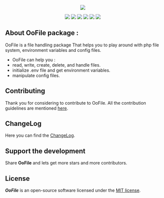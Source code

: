 <p align="center">
  <img src="https://user-images.githubusercontent.com/18489496/64043047-a01d8200-cb63-11e9-86e3-6a9e4ee374b3.png">
</p>

<p align="center">
  <img src="https://img.shields.io/badge/Licence-MIT-ffd32a.svg">
  <img src="https://img.shields.io/badge/PHP-7.3-green.svg">
  <img src="https://img.shields.io/badge/Version-0.1.0-f53b57.svg">
  <img src="https://img.shields.io/badge/coverage-50%25-blue.svg">
  <img src="https://github.styleci.io/repos/203562170/shield?branch=master">
  <img src="https://travis-ci.org/lotfio/oofile.svg?branch=master">
 </p>

## About OoFile package :

OoFile is a file handling package That helps you to play around with php file system, environment variables and config files.
- OoFile can help you :
 - read, write, create, delete, and handle files.
 - initialize .env file and get environment variables.
 - manipulate config files.

## Contributing

Thank you for considering to contribute to OoFile. All the contribution guidelines are mentioned [here](CONTRIBUTE.md).

## ChangeLog

Here you can find the [ChangeLog](CHANGELOG.md).

## Support the development

Share **OoFile** and lets get more stars and more contributors.

## License

***OoFile*** is an open-source software licensed under the [MIT license](LICENSE).
